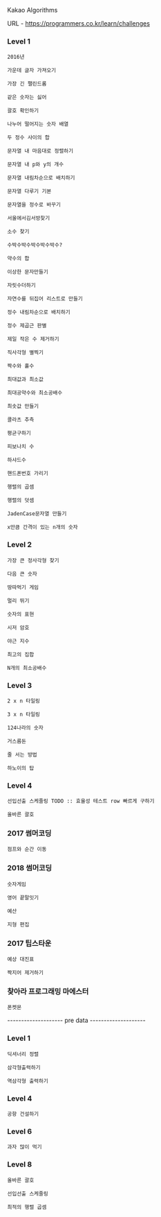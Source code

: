 Kakao Algorithms

URL - https://programmers.co.kr/learn/challenges

### Level 1
    
    2016년

    가운데 글자 가져오기

    가장 긴 팰린드롬

    같은 숫자는 싫어

    괄호 확인하기

    나누어 떨어지는 숫자 배열

    두 정수 사이의 합

    문자열 내 마음대로 정렬하기

    문자열 내 p와 y의 개수

    문자열 내림차순으로 배치하기

    문자열 다루기 기본

    문자열을 정수로 바꾸기

    서울에서김서방찾기

    소수 찾기

    수박수박수박수박수박수?

    약수의 합

    이상한 문자만들기

    자릿수더하기

    자연수를 뒤집어 리스트로 만들기

    정수 내림차순으로 배치하기

    정수 제곱근 판별

    제일 작은 수 제거하기

    직사각형 별찍기
    
    짝수와 홀수

    최대값과 최소값

    최대공약수와 최소공배수

    최솟값 만들기

    콜라츠 추측

    평균구하기

    피보나치 수

    하샤드수

    핸드폰번호 가리기

    행렬의 곱셈

    행렬의 덧셈

    JadenCase문자열 만들기

    x만큼 간격이 있는 n개의 숫자

### Level 2

    가장 큰 정사각형 찾기

    다음 큰 숫자

    땅따먹기 게임

    멀리 뛰기

    숫자의 표현

    시저 암호

    야근 지수

    최고의 집합

    N개의 최소공배수

### Level 3

    2 x n 타일링

    3 x n 타일링

    124나라의 숫자

    거스름돈

    줄 서는 방법

    하노이의 탑

### Level 4

    선입선출 스케줄링 TODO :: 효율성 테스트 row 빠르게 구하기

    올바른 괄호

### 2017 썸머코딩

    점프와 순간 이동

### 2018 썸머코딩

    숫자게임

    영어 끝말잇기

    예산

    지형 편집

### 2017 팁스타운

    예상 대진표

    짝지어 제거하기

### 찾아라 프로그래밍 마에스터

    폰켓몬

-------------------- pre data --------------------

### Level 1

    딕셔너리 정렬

    삼각형출력하기

    역삼각형 출력하기

### Level 4

    공항 건설하기

### Level 6

    과자 많이 먹기

### Level 8

    올바른 괄호

    선입선출 스케줄링

    최적의 행렬 곱셈
